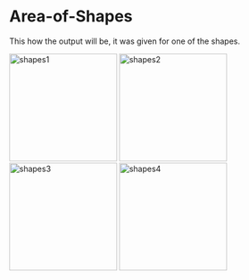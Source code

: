 # Area-of-Shapes

This how the output will be, it was given for one of the shapes.

<img width="193" alt="shapes1" src="https://user-images.githubusercontent.com/39347739/50542473-c5489380-0b83-11e9-8954-99447f192f0c.PNG">
<img width="193" alt="shapes2" src="https://user-images.githubusercontent.com/39347739/50542474-c5e12a00-0b83-11e9-99a1-00eac90eedda.PNG">
<img width="193" alt="shapes3" src="https://user-images.githubusercontent.com/39347739/50542475-c5e12a00-0b83-11e9-9534-0fede31de16a.PNG">
<img width="193" alt="shapes4" src="https://user-images.githubusercontent.com/39347739/50542477-c5e12a00-0b83-11e9-853c-9caa226aa14b.PNG">
